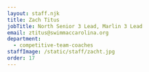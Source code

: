 ```yaml
---
layout: staff.njk
title: Zach Titus
jobTitle: North Senior 3 Lead, Marlin 3 Lead
email: ztitus@swimmaccarolina.org
department:
  - competitive-team-coaches
staffImage: /static/staff/zacht.jpg
order: 17
---
```

